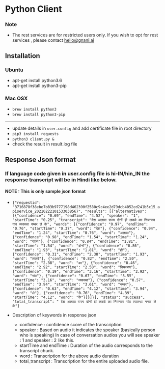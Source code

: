 # Python Client

### Note 
- The rest services are for restricted users only. If you wish to opt for rest services , please contact hello@gnani.ai

## Installation

### Ubuntu
- apt-get install python3.6
- apt-get install python3-pip

### Mac OSX
- `brew install python3`
- `brew install python3-pip`
___
- update details in `user.config` and add certificate file in root directory
- `pip3 install requests`
- `python3 client.py &` 
- check the result in result.log file

## Response Json format

### If language code given in user.config file is hi-IN/hin_IN the response transcript will be in Hindi like below. 

#### NOTE : This is only sample json format

- `{"requestid": "3716878f38ebe7b83b9777198d462390f2580c9c4ee2d79dcb4052ed241b5c15_apiservice_20210222101533038567", "results": [{"alternatives": [{"confidence": "0.69", "endTime": "4.52", "speaker": "1", "startTime": "0.25", "transcript": "देश अलावा राज्य दोनों ही लकवे का नियन्त्रण गांव व्यवस्था नम्बर ले के", "words": [{"confidence": "0.97", "endTime": "0.76", "startTime": "0.37", "word": "देश"}, {"confidence": "0.94", "endTime": "1.24", "startTime": "0.76", "word": "अलावा"}, {"confidence": "0.98", "endTime": "1.54", "startTime": "1.24", "word": "राज्य"}, {"confidence": "0.84", "endTime": "1.81", "startTime": "1.54", "word": "दोनों"}, {"confidence": "0.86", "endTime": "1.93", "startTime": "1.81", "word": "ही"}, {"confidence": "0.31", "endTime": "2.38", "startTime": "1.93", "word": "लकवे"}, {"confidence": "0.82", "endTime": "2.50", "startTime": "2.38", "word": "का"}, {"confidence": "0.46", "endTime": "2.92", "startTime": "2.50", "word": "नियन्त्रण"}, {"confidence": "0.19", "endTime": "3.16", "startTime": "2.92", "word": "गांव"}, {"confidence": "0.67", "endTime": "3.55", "startTime": "3.16", "word": "व्यवस्था"}, {"confidence": "0.57", "endTime": "3.94", "startTime": "3.61", "word": "नम्बर"}, {"confidence": "0.63", "endTime": "4.12", "startTime": "3.94", "word": "ले"}, {"confidence": "0.76", "endTime": "4.39", "startTime": "4.12", "word": "के"}]}]}], "status": "success", "total_transcript": " देश अलावा राज्य दोनों ही लकवे का नियन्त्रण गांव व्यवस्था नम्बर ले के"}`

- Description of keywords in response json
    - confidence : confidence score of the transcription
    - speaker : Based on audio it indicates the speaker (basically person who is speaking) In case of conversation audios you will see speaker : 1 and speaker : 2 like this.
    - startTime and endTime : Duration of the audio corresponds to the transcript chunk.
    - word : Transcription for the above audio duration
    - total_transcript : Transcription for the entire uploaded audio file.

